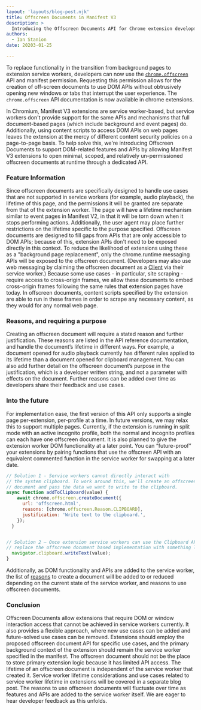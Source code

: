 ```yaml
---
layout: 'layouts/blog-post.njk'
title: Offscreen Documents in Manifest V3
description: >
  Introducing the Offscreen Documents API for Chrome extension development.
authors:
  - Ian Stanion
date: 20203-01-25

---
```


To replace functionality in the transition from background pages to extension service workers, developers can now use the [`chrome.offscreen`](/docs/extensions/reference/offscreen/) API and manifest permission. Requesting this permission allows for the creation of off-screen documents to use DOM APIs without obtrusively opening new windows or tabs that interrupt the user experience. The `chrome.offscreen` API documentation is now available in chrome extensions. 

In Chromium, Manifest V3 extensions are service worker-based, but service workers don't provide support for the same APIs and mechanisms that full document-based pages (which include background and event pages) do. Additionally, using content scripts to access DOM APIs on web pages leaves the extension at the mercy of different content security policies on a page-to-page basis. To help solve this, we're introducing Offscreen Documents to support DOM-related features and APIs by allowing Manifest V3 extensions to open minimal, scoped, and relatively un-permissioned offscreen documents at runtime through a dedicated API. 

### Feature Information
Since offscreen documents are specifically designed to handle use cases that are not supported in service workers (for example, audio playback), the lifetime of this page, and the permissions it will be granted are separate from that of the extension worker.
The page will have a lifetime mechanism similar to event pages in Manifest V2, in that it will be torn down when it stops performing actions. Additionally, the user agent may place further restrictions on the lifetime specific to the purpose specified. 
Offscreen documents are designed to fill gaps from APIs that are only accessible to DOM APIs; because of this, extension APIs don't need to be exposed directly in this context. To reduce the likelihood of extensions using these as a "background page replacement", only the chrome.runtime messaging APIs will be exposed to the offscreen document.  (Developers may also use web messaging by claiming the offscreen document as a [Client](https://developer.mozilla.org/en-US/docs/Web/API/Client) via their service worker.)
Because some use cases - in particular, site scraping - require access to cross-origin frames, we allow these documents to embed cross-origin frames following the same rules that extension pages have today. In offscreen documents, content scripts specified by the extension are able to run in these frames in order to scrape any necessary content, as they would for any normal web page. 

### Reasons, and requiring a purpose
Creating an offscreen document will require a stated reason and further justification. These reasons are listed in the API reference documentation, and handle the document’s lifetime in different ways. For example, a document opened for audio playback currently has different rules applied to its lifetime than a document opened for clipboard management. You can also add further detail on the offscreen document’s purpose in the justification, which is a developer written string, and not a parameter with effects on the document. 
Further reasons can be added over time as developers share their feedback and use cases.


### Into the future
For implementation ease, the first version of this API only supports a single page per-extension, per-profile at a time.  In future versions, we may relax this to support multiple pages. Currently, if the extension is running in split mode with an active incognito profile, both the normal and incognito profiles can each have one offscreen document. 
It is also planned to give the extension worker DOM functionality at a later point. You can “future-proof” your extensions by pairing functions that use the offscreen API with an equivalent commented function in the service worker for swapping at a later date. 

```js
// Solution 1 - Service workers cannot directly interact with
// the system clipboard. To work around this, we'll create an offscreen
// document and pass the data we want to write to the clipboard.
async function addToClipboard(value) {
    await chrome.offscreen.createDocument({
      url: 'offscreen.html',
      reasons: [chrome.offscreen.Reason.CLIPBOARD],
      justification: 'Write text to the clipboard.',
    });
  }


// Solution 2 – Once extension service workers can use the Clipboard API,
// replace the offscreen document based implementation with something like this async function addToClipboardV2(value) {
  navigator.clipboard.writeText(value);
}
```
Additionally, as DOM functionality and APIs are added to the service worker, the list of [reasons](/docs/extensions/reference/offscreen/#reasons) to create a document will be added to or reduced depending on the current state of the service worker, and reasons to use offscreen documents. 

### Conclusion
Offscreen Documents allow extensions that require DOM or window interaction access that cannot be achieved in service workers currently. It also provides a flexible approach, where new use cases can be added and future-solved use cases can be removed.
Extensions should employ the proposed offscreen document API for specific use cases, and the primary background context of the extension should remain the service worker specified in the manifest. The offscreen document should not be the place to store primary extension logic because it has limited API access.
The lifetime of an offscreen document is independent of the service worker that created it. Service worker lifetime considerations and use cases related to service worker lifetime in extensions will be covered in a separate blog post.
The reasons to use offscreen documents will fluctuate over time as features and APIs are added to the service worker itself. We are eager to hear developer feedback as this unfolds.

